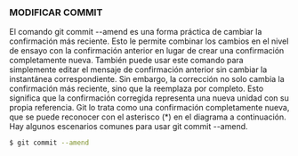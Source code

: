 ### MODIFICAR COMMIT

El comando git commit --amend es una forma práctica de cambiar la confirmación más reciente. Esto le permite combinar los cambios en el nivel de ensayo con la confirmación anterior en lugar de crear una confirmación completamente nueva. También puede usar este comando para simplemente editar el mensaje de confirmación anterior sin cambiar la instantánea correspondiente. Sin embargo, la corrección no solo cambia la confirmación más reciente, sino que la reemplaza por completo. Esto significa que la confirmación corregida representa una nueva unidad con su propia referencia. Git lo trata como una confirmación completamente nueva, que se puede reconocer con el asterisco (*) en el diagrama a continuación. Hay algunos escenarios comunes para usar git commit --amend. 

```sh
$ git commit --amend
```
